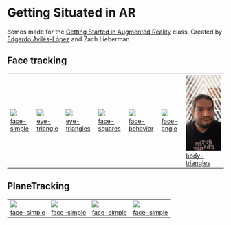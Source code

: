 
# Getting Situated in AR


demos made for the [Getting Started in Augmented Reality](https://sfpc.io/cocoon/programs/#augmented-reality) class.  Created by [Edgardo Avilés-López](https://github.com/eaviles) and Zach Lieberman 


## Face tracking
<table cellpadding="0" cellspacing="20" border="0">
  <tr>
  <td>
    <a href="./sparkArDemos/faceTracking/face-simple">
      <img src="./sparkArDemos/faceTracking/face-simple/demo.gif" width="256" /><br />
      face-simple
    </a>
  </td>
    <td>
      <a href="./sparkArDemos/faceTracking/eye-triangle">
        <img src="./sparkArDemos/faceTracking/eye-triangle/demo.gif" width="256" /><br />
        eye-triangle
      </a>
    </td>
    <td>
      <a href="./sparkArDemos/faceTracking/eye-triangles">
        <img src="./sparkArDemos/faceTracking/eye-triangles/demo.gif" width="256" /><br />
        eye-triangles
      </a>
    </td>
    <td>
      <a href="./sparkArDemos/faceTracking/face-squares">
        <img src="./sparkArDemos/faceTracking/face-squares/demo.gif" width="256" /><br />
        face-squares
      </a>
    </td>
    <td>
      <a href="./sparkArDemos/faceTracking/face-behavior">
        <img src="./sparkArDemos/faceTracking/face-behavior/demo.gif" width="256" /><br />
        face-behavior
      </a>
    </td>
    <td>
      <a href="./sparkArDemos/faceTracking/face-angle">
        <img src="./sparkArDemos/faceTracking/face-angle/demo.gif" width="256" /><br />
        face-angle
      </a>
    </td>
    <td>
      <a href="./sparkArDemos/faceTracking/body-triangles">
        <img src="./sparkArDemos/faceTracking/body-triangles/demo.gif" width="256" /><br />
        body-triangles
      </a>
    </td>
  </tr>
</table>


## PlaneTracking
<table cellpadding="0" cellspacing="20" border="0">
  <tr>
  <td>
    <a href="./sparkArDemos/planeTracking/simplePlaneTracker">
      <img src="./sparkArDemos/planeTracking/simplePlaneTracker/demo.gif" width="256" /><br />
      face-simple
    </a>
  </td>
  
  <td>
    <a href="./sparkArDemos/planeTracking/planeDistance">
      <img src="./sparkArDemos/planeTracking/planeDistance/demo.gif" width="256" /><br />
      face-simple
    </a>
  </td>
  
  <td>
    <a href="./sparkArDemos/planeTracking/makeObjectsInSpace">
      <img src="./sparkArDemos/planeTracking/makeObjectsInSpace/demo.gif" width="256" /><br />
      face-simple
    </a>
  </td>
  
  <td>
    <a href="./sparkArDemos/planeTracking/drawing">
      <img src="./sparkArDemos/planeTracking/drawing/demo.gif" width="256" /><br />
      face-simple
    </a>
  </td>
   
  </tr>
</table>
